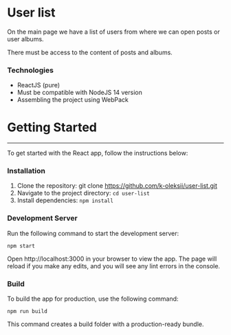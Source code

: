 # User list

On the main page we have a list of users from where we can open posts or user albums.

There must be access to the content of posts and albums.

### Technologies

- ReactJS (pure)
- Must be compatible with NodeJS 14 version
- Assembling the project using WebPack

# Getting Started

---

To get started with the React app, follow the instructions below:

### Installation

1. Clone the repository: git clone https://github.com/k-oleksii/user-list.git
2. Navigate to the project directory: `cd user-list`
3. Install dependencies: `npm install`

### Development Server

Run the following command to start the development server:

```
npm start
```

Open http://localhost:3000 in your browser to view the app. The page will reload if you make any edits, and you will see any lint errors in the console.

### Build

To build the app for production, use the following command:

```
npm run build
```

This command creates a build folder with a production-ready bundle.
